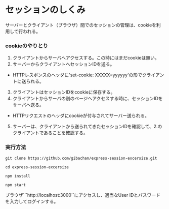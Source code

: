 # セッションのしくみ

サーバーとクライアント（ブラウザ）間でのセッションの管理は、cookieを利用して行われる。

### cookieのやりとり

1. クライアントからサーバへアクセスする。この時にはまだcookieは無い。
2. サーバーからクライアントへセッションIDを送る。
 - HTTPレスポンスのヘッダに'set-cookie: XXXXX=yyyyyy'の形でクライアントに送られる。
3. クライアントはセッションIDをcookieに保存する。
4. クライアントからサーバの別のページへアクセスする時に、セッションIDをサーバへ送る。
 - HTTPリクエストのヘッダにcookieが付与されてサーバー送られる。
5. サーバーは、クライアントから送られてきたセッションIDを確認して、2.のクライアントであることを確認する。

### 実行方法
```
git clone https://github.com/gibachan/express-session-excersize.git

cd express-session-excersize

npm install

npm start
```
ブラウザ```http://localhost:3000``にアクセスし、適当なUser IDとパスワードを入力してログインする。
